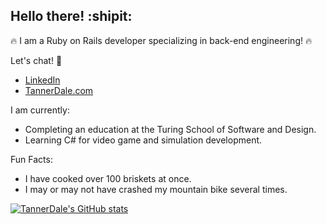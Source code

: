 ## Hello there!  :shipit:

:fire: I am a Ruby on Rails developer specializing in back-end engineering! :fire:

Let's chat! :wave:
- [LinkedIn](https://www.linkedin.com/in/tannerdale/)
- [TannerDale.com](https://www.tannerdale.com)

I am currently:
- Completing an education at the Turing School of Software and Design.
- Learning C# for video game and simulation development.

Fun Facts: 
- I have cooked over 100 briskets at once.
- I may or may not have crashed my mountain bike several times.

[![TannerDale's GitHub stats](https://github-readme-stats.vercel.app/api?username=TannerDale&theme=great-gatsby)](https://github.com/anuraghazra/github-readme-stats)

<!--
**TannerDale/TannerDale** is a ✨ _special_ ✨ repository because its `README.md` (this file) appears on your GitHub profile.

Here are some ideas to get you started:
- :bangbang: Ruby on Rails software developer specializing in back-end engineering
- :school: Completing an education from the Turing School of Software and Design
- 🌱 I’m currently learning ...
- 👯 I’m looking to collaborate on ...
- 🤔 I’m looking for help with ...
- 💬 Ask me about ...
- 📫 How to reach me: ...
- 😄 Pronouns: ...
- ⚡ Fun fact: ...
-->
